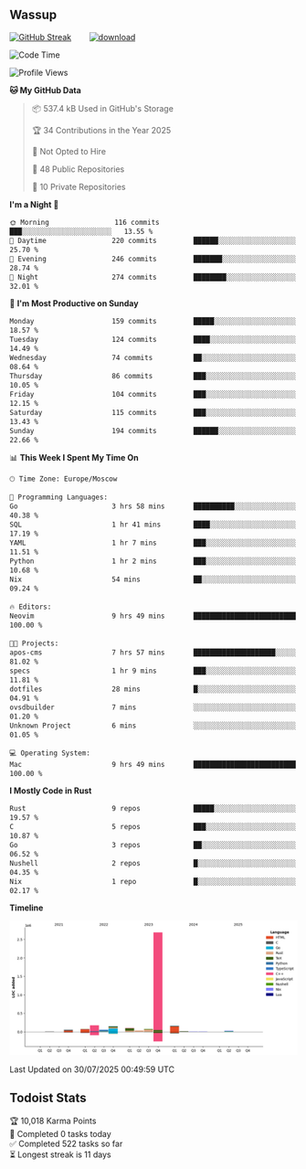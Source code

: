 ## Wassup

<!--
-->

[![GitHub Streak](http://github-readme-streak-stats.herokuapp.com?user=archeoss&theme=shades-of-purple&hide_border=true&date_format=j%20M%5B%20Y%5D)](https://git.io/streak-stats)&nbsp;&nbsp;&nbsp;&nbsp;&nbsp;&nbsp;&nbsp;&nbsp;[![download](https://user-images.githubusercontent.com/68448737/147796309-d8b65b1d-4dde-40d9-b03a-2b42aaa6cd43.jpeg)
](http://bmstu.ru/)

<!--START_SECTION:waka-->
![Code Time](http://img.shields.io/badge/Code%20Time-3%2C994%20hrs%205%20mins-blue)

![Profile Views](http://img.shields.io/badge/Profile%20Views-0-blue)

**🐱 My GitHub Data** 

> 📦 537.4 kB Used in GitHub's Storage 
 > 
> 🏆 34 Contributions in the Year 2025
 > 
> 🚫 Not Opted to Hire
 > 
> 📜 48 Public Repositories 
 > 
> 🔑 10 Private Repositories 
 > 
**I'm a Night 🦉** 

```text
🌞 Morning                116 commits         ███░░░░░░░░░░░░░░░░░░░░░░   13.55 % 
🌆 Daytime                220 commits         ██████░░░░░░░░░░░░░░░░░░░   25.70 % 
🌃 Evening                246 commits         ███████░░░░░░░░░░░░░░░░░░   28.74 % 
🌙 Night                  274 commits         ████████░░░░░░░░░░░░░░░░░   32.01 % 
```
📅 **I'm Most Productive on Sunday** 

```text
Monday                   159 commits         █████░░░░░░░░░░░░░░░░░░░░   18.57 % 
Tuesday                  124 commits         ████░░░░░░░░░░░░░░░░░░░░░   14.49 % 
Wednesday                74 commits          ██░░░░░░░░░░░░░░░░░░░░░░░   08.64 % 
Thursday                 86 commits          ███░░░░░░░░░░░░░░░░░░░░░░   10.05 % 
Friday                   104 commits         ███░░░░░░░░░░░░░░░░░░░░░░   12.15 % 
Saturday                 115 commits         ███░░░░░░░░░░░░░░░░░░░░░░   13.43 % 
Sunday                   194 commits         ██████░░░░░░░░░░░░░░░░░░░   22.66 % 
```


📊 **This Week I Spent My Time On** 

```text
🕑︎ Time Zone: Europe/Moscow

💬 Programming Languages: 
Go                       3 hrs 58 mins       ██████████░░░░░░░░░░░░░░░   40.38 % 
SQL                      1 hr 41 mins        ████░░░░░░░░░░░░░░░░░░░░░   17.19 % 
YAML                     1 hr 7 mins         ███░░░░░░░░░░░░░░░░░░░░░░   11.51 % 
Python                   1 hr 2 mins         ███░░░░░░░░░░░░░░░░░░░░░░   10.68 % 
Nix                      54 mins             ██░░░░░░░░░░░░░░░░░░░░░░░   09.24 % 

🔥 Editors: 
Neovim                   9 hrs 49 mins       █████████████████████████   100.00 % 

🐱‍💻 Projects: 
apos-cms                 7 hrs 57 mins       ████████████████████░░░░░   81.02 % 
specs                    1 hr 9 mins         ███░░░░░░░░░░░░░░░░░░░░░░   11.81 % 
dotfiles                 28 mins             █░░░░░░░░░░░░░░░░░░░░░░░░   04.91 % 
ovsdbuilder              7 mins              ░░░░░░░░░░░░░░░░░░░░░░░░░   01.20 % 
Unknown Project          6 mins              ░░░░░░░░░░░░░░░░░░░░░░░░░   01.05 % 

💻 Operating System: 
Mac                      9 hrs 49 mins       █████████████████████████   100.00 % 
```

**I Mostly Code in Rust** 

```text
Rust                     9 repos             █████░░░░░░░░░░░░░░░░░░░░   19.57 % 
C                        5 repos             ███░░░░░░░░░░░░░░░░░░░░░░   10.87 % 
Go                       3 repos             ██░░░░░░░░░░░░░░░░░░░░░░░   06.52 % 
Nushell                  2 repos             █░░░░░░░░░░░░░░░░░░░░░░░░   04.35 % 
Nix                      1 repo              █░░░░░░░░░░░░░░░░░░░░░░░░   02.17 % 
```



**Timeline**

![Lines of Code chart](https://raw.githubusercontent.com/archeoss/archeoss/master/assets/bar_graph.png)


 Last Updated on 30/07/2025 00:49:59 UTC
<!--END_SECTION:waka-->

## Todoist Stats

<!-- TODO-IST:START -->
🏆  10,018 Karma Points           
🌸  Completed 0 tasks today           
✅  Completed 522 tasks so far           
⏳  Longest streak is 11 days
<!-- TODO-IST:END -->
